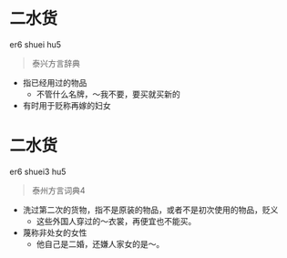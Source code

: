 # 二水货
er6 shuei hu5
> 泰兴方言辞典
- 指已经用过的物品
  - 不管什么名牌，～我不要，要买就买新的
- 有时用于贬称再嫁的妇女

# 二水货
er6 shuei3 hu5
> 泰州方言词典4
- 洗过第二次的货物，指不是原装的物品，或者不是初次使用的物品，贬义
  - 这些外国人穿过的～衣裳，再便宜也不能买。
- 蔑称非处女的女性
  - 他自己是二婚，还嫌人家女的是～。
